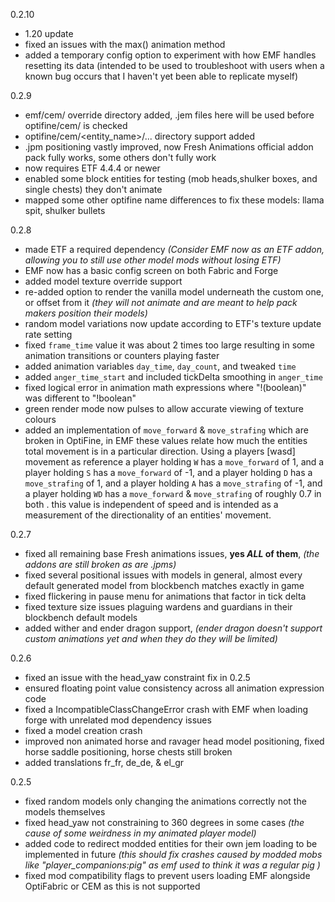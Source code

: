 
0.2.10
- 1.20 update
- fixed an issues with the max() animation method
- added a temporary config option to experiment with how EMF handles resetting its data (intended to be used to troubleshoot with users when a known bug occurs that I haven't yet been able to replicate myself)


0.2.9
- emf/cem/ override directory added, .jem files here will be used before optifine/cem/ is checked
- optifine/cem/<entity_name>/... directory support added
- .jpm positioning vastly improved, now Fresh Animations official addon pack fully works, some others don't fully work
- now requires ETF 4.4.4 or newer
- enabled some block entities for testing (mob heads,shulker boxes, and single chests) they don't animate
- mapped some other optifine name differences to fix these models: llama spit, shulker bullets


0.2.8
- made ETF a required dependency *(Consider EMF now as an ETF addon, allowing you to still use other model mods without losing ETF)*
- EMF now has a basic config screen on both Fabric and Forge 
- added model texture override support
- re-added option to render the vanilla model underneath the custom one, or offset from it *(they will not animate and are meant to help pack makers position their models)*
- random model variations now update according to ETF's texture update rate setting
- fixed `frame_time` value it was about 2 times too large resulting in some animation transitions or counters playing faster
- added animation variables `day_time`, `day_count`, and tweaked `time`
- added `anger_time_start` and included tickDelta smoothing in `anger_time`
- fixed logical error in animation math expressions where "!(boolean)" was different to "!boolean"
- green render mode now pulses to allow accurate viewing of texture colours
- added an implementation of `move_forward` & `move_strafing` which are broken in OptiFine, in EMF these values relate 
how much the entities total movement is in a particular direction. Using a players [wasd] movement as reference a 
player holding `W` has a `move_forward` of 1, and a player holding `S` has a `move_forward` of -1, and a player 
holding `D` has a `move_strafing` of 1, and a player holding `A` has a `move_strafing` of -1, and a player holding `WD`
has a `move_forward` & `move_strafing` of roughly 0.7 in both . this value is independent of speed and is intended as a measurement 
of the directionality of an entities' movement.



0.2.7

- fixed all remaining base Fresh animations issues, **yes ***ALL*** of them**, *(the addons are still broken as are .jpms)*
- fixed several positional issues with models in general, almost every default generated model from blockbench matches exactly in game
- fixed flickering in pause menu for animations that factor in tick delta
- fixed texture size issues plaguing wardens and guardians in their blockbench default models
- added wither and ender dragon support, *(ender dragon doesn't support custom animations yet and when they do they will be limited)*

0.2.6

- fixed an issue with the head_yaw constraint fix in 0.2.5
- ensured floating point value consistency across all animation expression code
- fixed a IncompatibleClassChangeError crash with EMF when loading forge with unrelated mod dependency issues
- fixed a model creation crash
- improved non animated horse and ravager head model positioning, fixed horse saddle positioning, horse chests still broken
- added translations fr_fr, de_de, & el_gr


0.2.5

- fixed random models only changing the animations correctly not the models themselves
- fixed head_yaw not constraining to 360 degrees in some cases *(the cause of some weirdness in my animated player model)*
- added code to redirect modded entities for their own jem loading to be implemented in future *(this should fix crashes caused by modded mobs like "player_companions:pig" as emf used to think it was a regular pig )*
- fixed mod compatibility flags to prevent users loading EMF alongside OptiFabric or CEM as this is not supported





